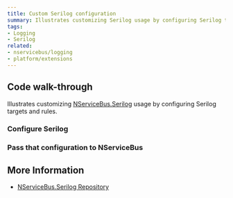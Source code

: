 ```yaml
---
title: Custom Serilog configuration
summary: Illustrates customizing Serilog usage by configuring Serilog targets and rules.
tags:
- Logging
- Serilog
related: 
- nservicebus/logging
- platform/extensions
---
```



## Code walk-through

Illustrates customizing [NServiceBus.Serilog](https://github.com/SimonCropp/NServiceBus.Serilog) usage by configuring Serilog targets and rules.


### Configure Serilog

<!-- import ConfigureSerilog -->


### Pass that configuration to NServiceBus

<!-- import UseConfig -->


## More Information

 * [NServiceBus.Serilog Repository](https://github.com/SimonCropp/NServiceBus.Serilog)